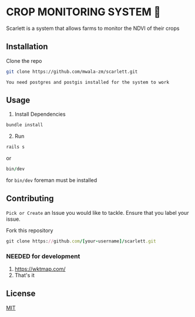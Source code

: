 # CROP MONITORING SYSTEM 🌽

Scarlett is a system that allows farms to monitor the NDVI of their crops

## Installation

Clone the repo

```bash
git clone https://github.com/mwala-zm/scarlett.git
```

`You need postgres and postgis installed for the system to work`

## Usage
1. Install Dependencies
```ruby
bundle install
```
2. Run
```ruby
rails s
```
or
```ruby
bin/dev
```
for `bin/dev` foreman must be installed

## Contributing

`Pick or Create` an Issue you would like to tackle. Ensure that you label your issue.

Fork this repository
```ruby
git clone https://github.com/[your-username]/scarlett.git
```
### NEEDED for development
1. https://wktmap.com/
2. That's it

## License

[MIT](https://choosealicense.com/licenses/mit/)

